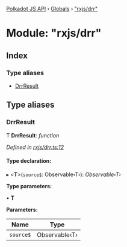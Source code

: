 [Polkadot JS API](../README.md) › [Globals](../globals.md) › ["rxjs/drr"](_rxjs_drr_.md)

# Module: "rxjs/drr"

## Index

### Type aliases

* [DrrResult](_rxjs_drr_.md#drrresult)

## Type aliases

###  DrrResult

Ƭ **DrrResult**: *function*

*Defined in [rxjs/drr.ts:12](https://github.com/polkadot-js/api/blob/da1daf5bd9/packages/rpc-core/src/rxjs/drr.ts#L12)*

#### Type declaration:

▸ <**T**>(`source$`: Observable‹T›): *Observable‹T›*

**Type parameters:**

▪ **T**

**Parameters:**

Name | Type |
------ | ------ |
`source$` | Observable‹T› |
